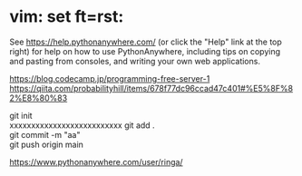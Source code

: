 
# vim: set ft=rst:

See https://help.pythonanywhere.com/ (or click the "Help" link at the top
right) for help on how to use PythonAnywhere, including tips on copying and
pasting from consoles, and writing your own web applications.




https://blog.codecamp.jp/programming-free-server-1  
https://qiita.com/probabilityhill/items/678f77dc96ccad47c401#%E5%8F%82%E8%80%83  


git init  
xxxxxxxxxxxxxxxxxxxxxxxxxx
git add .  
git commit -m "aa"  
git push origin main  

https://www.pythonanywhere.com/user/ringa/
